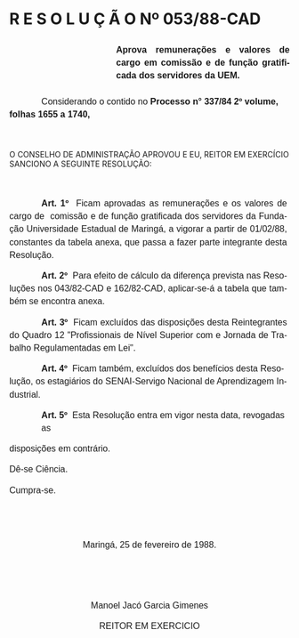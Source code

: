 <body lang=PT-BR style='tab-interval:35.4pt'>

<div class=Section1>

<h1>R E S O L U Ç Ã O Nº 053/88-CAD</h1>

<p class=MsoNormal style='margin-top:19.8pt;margin-right:0cm;margin-bottom:
18.0pt;margin-left:144.0pt;text-align:justify;line-height:17.4pt'><b><span
style='font-size:12.0pt;mso-bidi-font-size:10.0pt;font-family:Arial'>Aprova
remunerações e valores de cargo em comissão e de função gratificada dos
servidores da UEM.<o:p></o:p></span></b></p>

<p class=MsoNormal style='margin-right:3.6pt;text-indent:43.2pt;line-height:
17.4pt'><span style='font-size:12.0pt;mso-bidi-font-size:10.0pt;font-family:
Arial'>Considerando o contido no <b>Processo n° 337/84 2º vol­ume, folhas 1655
a 1740,<o:p></o:p></b></span></p>

<p class=MsoNormal style='line-height:17.4pt'><span style='font-size:12.0pt;
mso-bidi-font-size:10.0pt;font-family:Arial'><![if !supportEmptyParas]>&nbsp;<![endif]><o:p></o:p></span></p>

<p class=MsoBodyTextIndent>O CONSELHO DE ADMINISTRAÇÃO APROVOU E EU, REITOR EM
EXERCÍCIO SANCIONO A SEGUINTE RESOLUÇÃO:</p>

<p class=MsoNormal style='line-height:17.4pt'><span style='font-size:12.0pt;
mso-bidi-font-size:10.0pt;font-family:Arial'><![if !supportEmptyParas]>&nbsp;<![endif]><o:p></o:p></span></p>

<p class=MsoNormal style='margin-right:3.6pt;text-align:justify;text-indent:
43.2pt;line-height:17.4pt'><b><span style='font-size:12.0pt;mso-bidi-font-size:
10.0pt;font-family:Arial'>Art. 1º</span></b><span style='font-size:12.0pt;
mso-bidi-font-size:10.0pt;font-family:Arial'><span style="mso-spacerun: yes"> 
</span>Ficam aprovadas as remunerações e os valores de cargo de<span
style="mso-spacerun: yes">  </span>comissão e de função gratificada dos
servidores da Fundação Universidade Estadual de Maringá, a vigorar a partir de 01/02/88,
constantes da tabela anexa, que passa a fazer parte integrante desta Re­solução.<o:p></o:p></span></p>

<p class=MsoNormal style='margin-right:3.6pt;text-align:justify;text-indent:
43.2pt;line-height:17.4pt'><b><span style='font-size:12.0pt;mso-bidi-font-size:
10.0pt;font-family:Arial'>Art. 2º</span></b><span style='font-size:12.0pt;
mso-bidi-font-size:10.0pt;font-family:Arial'><span style="mso-spacerun: yes"> 
</span>Para efeito de cálculo da diferença prevista nas Resoluções nos
043/82-CAD e 162/82-CAD, aplicar-se-á a tabela que também se encontra anexa.<o:p></o:p></span></p>

<p class=MsoNormal style='margin-right:3.6pt;text-align:justify;text-indent:
43.2pt;line-height:17.4pt'><b><span style='font-size:12.0pt;mso-bidi-font-size:
10.0pt;font-family:Arial'>Art. 3º</span></b><span style='font-size:12.0pt;
mso-bidi-font-size:10.0pt;font-family:Arial'><span style="mso-spacerun: yes"> 
</span>Ficam excluídos das disposições desta Re­integrantes do Quadro 12
&quot;Profissionais de Nível Superior com e Jornada de Trabalho Regulamentadas
em Lei&quot;.<o:p></o:p></span></p>

<p class=MsoNormal style='margin-right:3.6pt;text-indent:43.2pt;line-height:
17.4pt'><b><span style='font-size:12.0pt;mso-bidi-font-size:10.0pt;font-family:
Arial'>Art. 4º</span></b><span style='font-size:12.0pt;mso-bidi-font-size:10.0pt;
font-family:Arial'><span style="mso-spacerun: yes">  </span>Ficam também,
excluídos dos benefícios desta Resolução, os estagiários do SENAI-Servigo
Nacional de Aprendizagem In­dustrial.<o:p></o:p></span></p>

<p class=MsoNormal style='margin-left:43.2pt;line-height:17.4pt'><b><span
style='font-size:12.0pt;mso-bidi-font-size:10.0pt;font-family:Arial'>Art. 5º</span></b><span
style='font-size:12.0pt;mso-bidi-font-size:10.0pt;font-family:Arial'><span
style="mso-spacerun: yes">  </span>Esta Resolução entra em vigor nesta data,
revogadas as<o:p></o:p></span></p>

<p class=MsoNormal style='margin-left:43.2pt;text-indent:-43.2pt;line-height:
17.4pt'><span style='font-size:12.0pt;mso-bidi-font-size:10.0pt;font-family:
Arial'>disposições em contrário. <o:p></o:p></span></p>

<p class=MsoNormal style='margin-left:43.2pt;text-indent:-43.2pt;line-height:
17.4pt'><span style='font-size:12.0pt;mso-bidi-font-size:10.0pt;font-family:
Arial'>Dê-se Ciência. <o:p></o:p></span></p>

<p class=MsoNormal style='margin-left:43.2pt;text-indent:-43.2pt;line-height:
17.4pt'><span style='font-size:12.0pt;mso-bidi-font-size:10.0pt;font-family:
Arial'>Cumpra-se.<o:p></o:p></span></p>

<p class=MsoNormal align=center style='text-align:center'><span
style='font-size:12.0pt;mso-bidi-font-size:10.0pt;font-family:Arial'><![if !supportEmptyParas]>&nbsp;<![endif]><o:p></o:p></span></p>

<p class=MsoNormal align=center style='text-align:center'><span
style='font-size:12.0pt;mso-bidi-font-size:10.0pt;font-family:Arial'><![if !supportEmptyParas]>&nbsp;<![endif]><o:p></o:p></span></p>

<p class=MsoNormal align=center style='text-align:center'><span
style='font-size:12.0pt;mso-bidi-font-size:10.0pt;font-family:Arial'>Maringá,
25 de fevereiro de 1988.<o:p></o:p></span></p>

<p class=MsoNormal align=center style='text-align:center;line-height:17.4pt'><span
style='font-size:12.0pt;mso-bidi-font-size:10.0pt;font-family:Arial'><![if !supportEmptyParas]>&nbsp;<![endif]><o:p></o:p></span></p>

<p class=MsoNormal align=center style='text-align:center;line-height:17.4pt'><span
style='font-size:12.0pt;mso-bidi-font-size:10.0pt;font-family:Arial'><![if !supportEmptyParas]>&nbsp;<![endif]><o:p></o:p></span></p>

<p class=MsoNormal align=center style='text-align:center;line-height:17.4pt'><span
lang=ES-TRAD style='font-size:12.0pt;mso-bidi-font-size:10.0pt;font-family:
Arial;mso-ansi-language:ES-TRAD'>Manoel Jacó Garcia Gimenes <o:p></o:p></span></p>

<p class=MsoNormal align=center style='text-align:center;line-height:17.4pt'><span
style='font-size:12.0pt;mso-bidi-font-size:10.0pt;font-family:Arial'>REITOR EM
EXERCICIO<o:p></o:p></span></p>

<p class=MsoNormal><span style='font-size:12.0pt;mso-bidi-font-size:10.0pt;
font-family:Arial'><![if !supportEmptyParas]>&nbsp;<![endif]><o:p></o:p></span></p>

</div>

</body>
